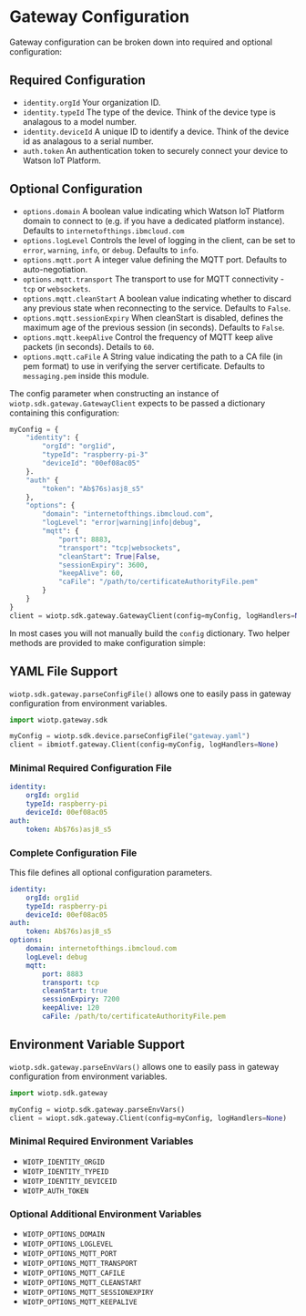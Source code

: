 # Gateway Configuration

Gateway configuration can be broken down into required and optional configuration:

## Required Configuration
- `identity.orgId` Your organization ID.
- `identity.typeId` The type of the device. Think of the device type is analagous to a model number.
- `identity.deviceId` A unique ID to identify a device. Think of the device id as analagous to a serial number.
- `auth.token` An authentication token to securely connect your device to Watson IoT Platform.

## Optional Configuration
- `options.domain` A boolean value indicating which Watson IoT Platform domain to connect to (e.g. if you have a dedicated platform instance). Defaults to `internetofthings.ibmcloud.com`
- `options.logLevel` Controls the level of logging in the client, can be set to `error`, `warning`, `info`, or `debug`.  Defaults to `info`.
- `options.mqtt.port` A integer value defining the MQTT port.  Defaults to auto-negotiation.
- `options.mqtt.transport` The transport to use for MQTT connectivity - `tcp` or `websockets`.
- `options.mqtt.cleanStart` A boolean value indicating whether to discard any previous state when reconnecting to the service.  Defaults to `False`.
- `options.mqtt.sessionExpiry` When cleanStart is disabled, defines the maximum age of the previous session (in seconds).  Defaults to `False`.
- `options.mqtt.keepAlive` Control the frequency of MQTT keep alive packets (in seconds).  Details to `60`.
- `options.mqtt.caFile` A String value indicating the path to a CA file (in pem format) to use in verifying the server certificate.  Defaults to `messaging.pem` inside this module.


The config parameter when constructing an instance of `wiotp.sdk.gateway.GatewayClient` expects to be passed a dictionary containing this configuration:

```python
myConfig = { 
    "identity": {
        "orgId": "org1id",
        "typeId": "raspberry-pi-3"
        "deviceId": "00ef08ac05"
    }.
    "auth" {
        "token": "Ab$76s)asj8_s5"
    },
    "options": {
        "domain": "internetofthings.ibmcloud.com",
        "logLevel": "error|warning|info|debug",
        "mqtt": {
            "port": 8883,
            "transport": "tcp|websockets",
            "cleanStart": True|False,
            "sessionExpiry": 3600,
            "keepAlive": 60,
            "caFile": "/path/to/certificateAuthorityFile.pem"
        }
    }
}
client = wiotp.sdk.gateway.GatewayClient(config=myConfig, logHandlers=None)
```

In most cases you will not manually build the `config` dictionary.  Two helper methods are provided to make configuration simple:


## YAML File Support

`wiotp.sdk.gateway.parseConfigFile()` allows one to easily pass in gateway configuration from environment variables.

```python
import wiotp.gateway.sdk

myConfig = wiotp.sdk.device.parseConfigFile("gateway.yaml")
client = ibmiotf.gateway.Client(config=myConfig, logHandlers=None)
```

### Minimal Required Configuration File

```yaml
identity:
    orgId: org1id
    typeId: raspberry-pi
    deviceId: 00ef08ac05
auth:
    token: Ab$76s)asj8_s5
```

### Complete Configuration File

This file defines all optional configuration parameters.

```yaml
identity:
    orgId: org1id
    typeId: raspberry-pi
    deviceId: 00ef08ac05
auth:
    token: Ab$76s)asj8_s5
options:
    domain: internetofthings.ibmcloud.com
    logLevel: debug
    mqtt:
        port: 8883
        transport: tcp
        cleanStart: true
        sessionExpiry: 7200
        keepAlive: 120
        caFile: /path/to/certificateAuthorityFile.pem
```


## Environment Variable Support

`wiotp.sdk.gateway.parseEnvVars()` allows one to easily pass in gateway configuration from environment variables.

```python
import wiotp.sdk.gateway

myConfig = wiotp.sdk.gateway.parseEnvVars()
client = wiopt.sdk.gateway.Client(config=myConfig, logHandlers=None)
```

### Minimal Required Environment Variables
- `WIOTP_IDENTITY_ORGID`
- `WIOTP_IDENTITY_TYPEID`
- `WIOTP_IDENTITY_DEVICEID`
- `WIOTP_AUTH_TOKEN`

### Optional Additional Environment Variables
- `WIOTP_OPTIONS_DOMAIN`
- `WIOTP_OPTIONS_LOGLEVEL`
- `WIOTP_OPTIONS_MQTT_PORT`
- `WIOTP_OPTIONS_MQTT_TRANSPORT`
- `WIOTP_OPTIONS_MQTT_CAFILE`
- `WIOTP_OPTIONS_MQTT_CLEANSTART`
- `WIOTP_OPTIONS_MQTT_SESSIONEXPIRY`
- `WIOTP_OPTIONS_MQTT_KEEPALIVE`

